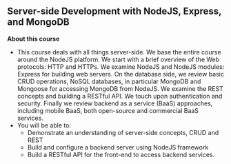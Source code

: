 ## Server-side Development with NodeJS, Express, and MongoDB
**About this course**
- This course deals with all things server-side. We base the entire course around the NodeJS platform. We start with a brief overview of the Web protocols: HTTP and HTTPs. We examine NodeJS and NodeJS modules: Express for building web servers. On the database side, we review basic CRUD operations, NoSQL databases, in particular MongoDB and Mongoose for accessing MongoDB from NodeJS. We examine the REST concepts and building a RESTful API. We touch upon authentication and security. Finally we review backend as a service (BaaS) approaches, including mobile BaaS, both open-source and commercial BaaS services.
- You will be able to:
    - Demonstrate an understanding of server-side concepts, CRUD and REST
    - Build and configure a backend server using NodeJS framework
    - Build a RESTful API for the front-end to access backend services.